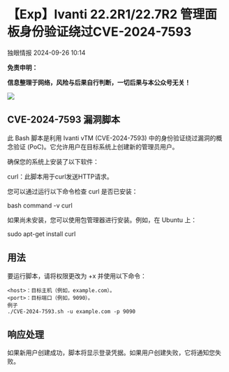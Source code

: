 #  【Exp】Ivanti 22.2R1/22.7R2 管理面板身份验证绕过CVE-2024-7593   
 独眼情报   2024-09-26 10:14  
  
**免责申明：**  
  
**信息整理于网络，风险与后果自行判断，一切后果与本公众号无关！**  
  
![](https://mmbiz.qpic.cn/sz_mmbiz_png/KgxDGkACWnQrXPKWkjOVJJknFWor04jjR2EGzkyBibz4pcTOEb7ian5ia3Cj4mWZy0dHb4ibHJ9zAOFoo8q8ib7cnicA/640?wx_fmt=png&from=appmsg "")  
  
## CVE-2024-7593 漏洞脚本  
  
此 Bash 脚本是利用 Ivanti vTM (CVE-2024-7593) 中的身份验证绕过漏洞的概念验证 (PoC)。它允许用户在目标系统上创建新的管理员用户。  
  
确保您的系统上安装了以下软件：  
  
curl：此脚本用于curl发送HTTP请求。  
  
您可以通过运行以下命令检查 curl 是否已安装：  
  
bash command -v curl  
  
如果尚未安装，您可以使用包管理器进行安装。例如，在 Ubuntu 上：  
  
sudo apt-get install curl  
## 用法  
  
要运行脚本，请将权限更改为 +x 并使用以下命令：  
```
<host>：目标主机（例如，example.com）。
<port>：目标端口（例如，9090）。
例子
./CVE-2024-7593.sh -u example.com -p 9090

```  
## 响应处理  
  
如果新用户创建成功，脚本将显示登录凭据。如果用户创建失败，它将通知您失败。  
  
  
  

